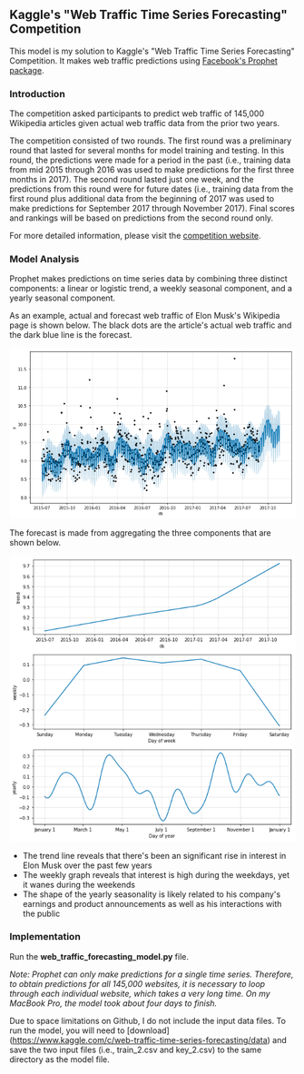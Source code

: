 ## Kaggle's "Web Traffic Time Series Forecasting" Competition

This model is my solution to Kaggle's "Web Traffic Time Series Forecasting" Competition. It makes web traffic predictions using [Facebook's Prophet package](https://github.com/facebook/prophet).

### Introduction

The competition asked participants to predict web traffic of 145,000 Wikipedia articles given actual web traffic data from the prior two years.

The competition consisted of two rounds. The first round was a preliminary round that lasted for several months for model training and testing. In this round, the predictions were made for a period in the past (i.e., training data from mid 2015 through 2016 was used to make predictions for the first three months in 2017). The second round lasted just one week, and the predictions from this round were for future dates (i.e., training data from the first round plus additional data from the beginning of 2017 was used to make predictions for September 2017 through November 2017). Final scores and rankings will be based on predictions from the second round only.

For more detailed information, please visit the [competition website](https://www.kaggle.com/c/web-traffic-time-series-forecasting).

### Model Analysis

Prophet makes predictions on time series data by combining three distinct components: a linear or logistic trend, a weekly seasonal component, and a yearly seasonal component. 

As an example, actual and forecast web traffic of Elon Musk's Wikipedia page is shown below. The black dots are the article's actual web traffic and the dark blue line is the forecast.

![Prophet plot](example_plot.png)

The forecast is made from aggregating the three components that are shown below.

![Prophet components](example_components.png)

- The trend line reveals that there's been an significant rise in interest in Elon Musk over the past few years
- The weekly graph reveals that interest is high during the weekdays, yet it wanes during the weekends
- The shape of the yearly seasonality is likely related to his company's earnings and product announcements as well as his interactions with the public

### Implementation

Run the **web_traffic_forecasting_model.py** file.

*Note: Prophet can only make predictions for a single time series. Therefore, to obtain predictions for all 145,000 websites, it is necessary to loop through each individual website, which takes a very long time. On my MacBook Pro, the model took about four days to finish.*

Due to space limitations on Github, I do not include the input data files. To run the model, you will need to [download] (https://www.kaggle.com/c/web-traffic-time-series-forecasting/data) and save the two input files (i.e., train_2.csv and key_2.csv) to the same directory as the model file.